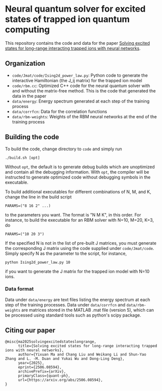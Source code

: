 # Neural quantum solver for excited states of trapped ion quantum computing

This repository contains the code and data for the paper [Solving excited states for long-range interacting trapped ions with neural networks](https://arxiv.org/abs/2506.08594).

## Organization

- `code/Jmat/code/Ising2d_power_law.py`: Python code to generate the interactive Hamiltonian (the J_ij matrix) for the trapped ion model
- `code/rbm.cc`: Optimized C++ code for the neural quantum solver with and without the matrix-free method. This is the code that generated the data in the paper
- `data/energy`: Energy spectrum generated at each step of the training process
- `data/corrfcn`: Data for the correlation functions
- `data/rbm-weights`: Weights of the RBM neural networks at the end of the training process

## Building the code

To build the code, change directory to `code` and simply run
```
./build.sh [opt]
```
Without `opt`, the default is to generate debug builds which are unoptimized and contain all the debugging information. With `opt`, the compiler will be instructed to generate optimized code without debugging symbols in the executable.

To build additional executables for different combinations of N, M, and K, change the line in the build script
```
PARAMS=("8 16 2" ...)
```
to the parameters you want. The format is "N M K", in this order. For instance, to build the executable for an RBM solver with N=10, M=20, K=3, do
```
PARAMS=("10 20 3")
```

If the specified N is not in the list of pre-built J matrices, you must generate the corresponding J matrix using the code supplied under `code/Jmat/code`. Simply specify N as the parameter to the script, for instance,
```
python Ising2d_power_law.py 10
```
if you want to generate the J matrix for the trapped ion model with N=10 ions.

### Data format

Data under `data/energy` are text files listing the energy spectrum at each step of the training processes. Data under `data/corrfcn` and `data/rbm-weights` are matrices stored in the MATLAB .mat file (version 5), which can be processed using standard tools such as python's scipy package.

## Citing our paper
```
@misc{ma2025solvingexcitedstateslongrange,
      title={Solving excited states for long-range interacting trapped ions with neural networks}, 
      author={Yixuan Ma and Chang Liu and Weikang Li and Shun-Yao Zhang and L. -M. Duan and Yukai Wu and Dong-Ling Deng},
      year={2025},
      eprint={2506.08594},
      archivePrefix={arXiv},
      primaryClass={quant-ph},
      url={https://arxiv.org/abs/2506.08594}, 
}
```

